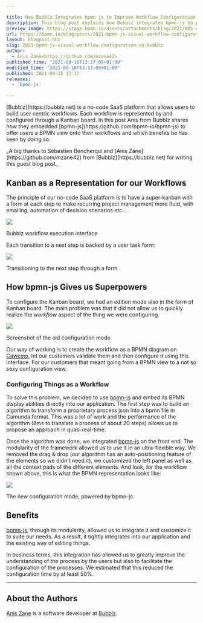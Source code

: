 ```yaml
---

title: How Bubblz Integrates bpmn-js to Improve Workflow Configuration
description: This blog post explains how Bubblz integrates bpmn-js to provide a visual workflow configuration to their customers.
preview_image: https://stage.bpmn.io/assets/attachments/blog/2021/005-config-bpmn.png
url: https://bpmn.io/blog/posts/2021-bpmn-js-visual-workflow-configuration-in-bubblz.html
layout: blogpost.hbs
slug: 2021-bpmn-js-visual-workflow-configuration-in-bubblz
author:
  - Anis Zane<https://github.com/mzane42>
published_time: "2021-09-16T13:17:09+01:00"
modified_time: "2021-09-16T13:17:09+01:00"
published: 2021-09-16 13:17
releases:
  - 'bpmn-js'

---
```


<p class="introduction">
  [Bubblz](https://bubblz.net) is a no-code SaaS platform that allows users to build user centric workflows. Each workflow is represented by and configured through a Kanban board.
  In this post Anis from Bubblz shares how they embedded [bpmn-js](https://github.com/bpmn-io/bpmn-js) to offer users a BPMN view onto their workflows and which benefits he has seen by doing so.
</p>

<!-- continue -->

<p class="thanks">
  _A big thanks to Sébastien Bencherqui and [Anis Zane](https://github.com/mzane42) from [Bubblz](https://bubblz.net) for writing this guest blog post._
</p>


## Kanban as a Representation for our Workflows

The principle of our no-code SaaS platform is to have a super-kanban with a form at each step to make recurring project management more fluid, with emailing, automation of decision scenarios etc...

<div class="figure">
  <a href="https://bubblz.net">
    <img src="{{ assets }}/attachments/blog/2021/005-execution-kanban.png">
  </a>

  <p class="caption">
     Bubblz workflow execution interface
  </p>
</div>

Each transition to a next step is backed by a user task form:

<div class="figure">
  <a href="https://bubblz.net">
    <img src="{{ assets }}/attachments/blog/2021/005-execution-form.png">
  </a>

  <p class="caption">
    Transitioning to the next step through a form
  </p>
</div>


## How bpmn-js Gives us Superpowers

To configure the Kanban board, we had an edition mode also in the form of Kanban board. The main problem was that it did not allow us to quickly realize the <em>workflow</em> aspect of the thing we were configuring.

<div class="figure">
  <img src="{{ assets }}/attachments/blog/2021/005-config-steps.png">

  <p class="caption">
     Screenshot of the old configuration mode
  </p>
</div>

Our way of working is to create the workflow as a BPMN diagram on [Cawemo](https://Cawemo.com), let our customers validate them and then configure it using this interface. For our customers that meant going from a BPMN view to a not so sexy configuration view.


### Configuring Things as a Workflow

To solve this problem, we decided to use [bpmn-js](https://github.com/bpmn-io/bpmn-js) and embed its BPMN display abilities directly into our application. The first step was to build an algorithm to transform a proprietary process json into a bpmn file in Camunda format. This was a lot of work and the performance of the algorithm (8ms to translate a process of about 20 steps) allows us to propose an approach in quasi real-time.

Once the algorithm was done, we integrated [bpmn-js](https://github.com/bpmn-io/bpmn-js) on the front end. The modularity of the framework allowed us to use it in an ultra-flexible way. We removed the drag & drop (our algorithm has an auto-positioning feature of the elements so we didn't need it), we customized the left panel as well as all the context pads of the different elements. And look, for the workflow shown above, this is what the BPMN representation looks like:

<div class="figure">
  <img src="{{ assets }}/attachments/blog/2021/005-config-bpmn.png">

  <p class="caption">
     The new configuration mode, powered by bpmn-js.
  </p>
</div>


## Benefits

[bpmn-js](https://github.com/bpmn-io/bpmn-js), through its modularity, allowed us to integrate it and customize it to suite our needs.
As a result, it tightly integrates into our application and the existing way of editing things.

In business terms, this integration has allowed us to greatly improve the understanding of the process by the users but also to facilitate the configuration of the processes. We estimated that this reduced the configuration time by at least 50%.

---

## About the Authors

[Anis Zane](https://github.com/mzane42) is a software developer at [Bubblz](https://bubblz.net/).
